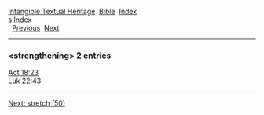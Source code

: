 [Intangible Textual Heritage](../../index)  [Bible](../index) 
[Index](index)   
[s Index](_s_)  
  [Previous](c11007)  [Next](c11009) 

------------------------------------------------------------------------

### &lt;strengthening&gt; 2 entries

[Act 18:23](../kjv/act018.htm#023)  
[Luk 22:43](../kjv/luk022.htm#043)  

------------------------------------------------------------------------

[Next: stretch (50)](c11009)
